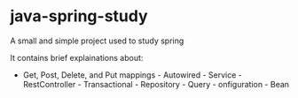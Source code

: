 # java-spring-study
A small and simple project used to study spring

It contains brief explainations about:
- Get, Post, Delete, and Put mappings
        - Autowired
        - Service
        - RestController
        - Transactional
        - Repository
        - Query
        - onfiguration
        - Bean
